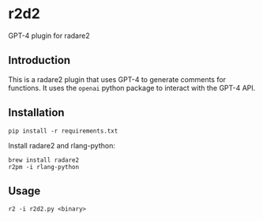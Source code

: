 # r2d2
GPT-4 plugin for radare2

## Introduction
This is a radare2 plugin that uses GPT-4 to generate comments for functions. It uses the `openai` python package to interact with the GPT-4 API.

## Installation
`pip install -r requirements.txt`

Install radare2 and rlang-python:
```
brew install radare2
r2pm -i rlang-python
```

## Usage
```
r2 -i r2d2.py <binary>
```
